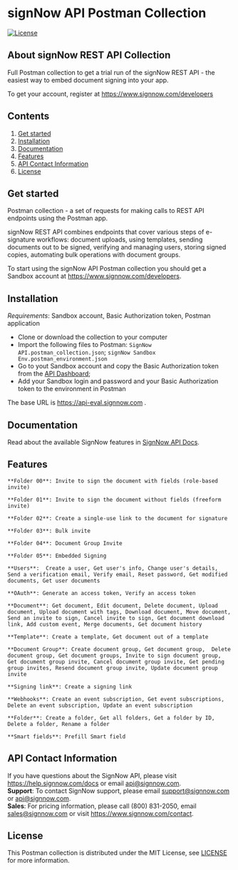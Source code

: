 # signNow API Postman Collection
[![License](https://img.shields.io/github/license/signnow/SignNow.NET?style=flat-square)](LICENSE)

## About signNow REST API Collection

Full Postman collection to get a trial run of the signNow REST API - the easiest way to embed document signing into your app.

To get your account, register at https://www.signnow.com/developers

## Contents

1. [Get started](#get-started)
2. [Installation](#installation)
3. [Documentation](#documentation)
4. [Features](#features) 
5. [API Contact Information](#api-contact-information)     
6. [License](#license)

## <a name="get-started"></a>Get started

Postman collection - a set of requests for making calls to REST API endpoints using the Postman app.

signNow REST API combines endpoints that cover various steps of e-signature workflows: document uploads, using templates, sending documents out to be signed, verifying and managing users, storing signed copies, automating bulk operations with document groups.

To start using the signNow API Postman collection you should get a Sandbox account at https://www.signnow.com/developers.

## <a name="get-started"></a>Installation

*Requirements*: 
Sandbox account, Basic Authorization token, Postman application

* Clone or download the collection to your computer
* Import the following files to Postman: `SignNow API.postman_collection.json`; `signNow Sandbox Env.postman_environment.json`
* Go to yout Sandbox account and copy the Basic Authorization token from the [API Dashboard](https://docs.signnow.com/dashboard);
* Add your Sandbox login and password and your Basic Authorization token to the environment in Postman

The base URL is https://api-eval.signnow.com .

## <a name="documentation"></a>Documentation

Read about the available SignNow features in [SignNow API Docs](https://docs.signnow.com/).

## <a name="features"></a>Features
    **Folder 00**: Invite to sign the document with fields (role-based invite)

    **Folder 01**: Invite to sign the document without fields (freeform invite)

    **Folder 02**: Create a single-use link to the document for signature

    **Folder 03**: Bulk invite

    **Folder 04**: Document Group Invite

    **Folder 05**: Embedded Signing

    **Users**:  Create a user, Get user's info, Change user's details, Send a verification email, Verify email, Reset password, Get modified documents, Get user documents

    **OAuth**: Generate an access token, Verify an access token

    **Document**: Get document, Edit document, Delete document, Upload document, Upload document with tags, Download document, Move document, Send an invite to sign, Cancel invite to sign, Get document download link, Add custom event, Merge documents, Get document history

    **Template**: Create a template, Get document out of a template

    **Document Group**: Create document group, Get document group,  Delete document group, Get document groups, Invite to sign document group, Get document group invite, Cancel document group invite, Get pending group invites, Resend document group invite, Update document group invite

    **Signing link**: Create a signing link

    **Webhooks**: Create an event subscription, Get event subscriptions, Delete an event subscription, Update an event subscription

    **Folder**: Create a folder, Get all folders, Get a folder by ID, Delete a folder, Rename a folder

    **Smart fields**: Prefill Smart field


## <a name="api-contact-information"></a>API Contact Information
If you have questions about the SignNow API, please visit https://help.signnow.com/docs or email api@signnow.com.<br>
**Support**: To contact SignNow support, please email support@signnow.com or api@signnow.com.<br>
**Sales**: For pricing information, please call (800) 831-2050, email sales@signnow.com or visit https://www.signnow.com/contact.


## <a name="license"></a>License

This Postman collection is distributed under the MIT License, see [LICENSE](https://github.com/signnow/SignNow.NET/blob/develop/LICENSE) for more information.